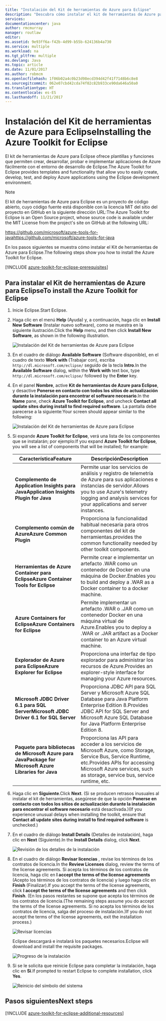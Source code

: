 ```yaml
---
title: "Instalación del Kit de herramientas de Azure para Eclipse"
description: "Descubra cómo instalar el kit de herramientas de Azure para Eclipse."
services: 
documentationcenter: java
author: rmcmurray
manager: routlaw
editor: 
ms.assetid: 9e93ff6a-f42b-4d99-b55b-624136b4a730
ms.service: multiple
ms.workload: na
ms.tgt_pltfrm: multiple
ms.devlang: Java
ms.topic: article
ms.date: 11/01/2017
ms.author: robmcm
ms.openlocfilehash: 1f06b02a4c0b23d98ecd394d42f41f7148b6c8e8
ms.sourcegitcommit: 062e07cbd42cda74f02c82b933ce90da646a50a0
ms.translationtype: HT
ms.contentlocale: es-ES
ms.lasthandoff: 11/21/2017
---
```

# <a name="installing-the-azure-toolkit-for-eclipse"></a><span data-ttu-id="23add-103">Instalación del Kit de herramientas de Azure para Eclipse</span><span class="sxs-lookup"><span data-stu-id="23add-103">Installing the Azure Toolkit for Eclipse</span></span>

<span data-ttu-id="23add-104">El kit de herramientas de Azure para Eclipse ofrece plantillas y funciones que permiten crear, desarrollar, probar e implementar aplicaciones de Azure fácilmente con el entorno de desarrollo de Eclipse.</span><span class="sxs-lookup"><span data-stu-id="23add-104">The Azure Toolkit for Eclipse provides templates and functionality that allow you to easily create, develop, test, and deploy Azure applications using the Eclipse development environment.</span></span>

> [!NOTE] 
> 
> <span data-ttu-id="23add-105">El kit de herramientas de Azure para Eclipse es un proyecto de código abierto, cuyo código fuente está disponible con la licencia MIT del sitio del proyecto en GitHub en la siguiente dirección URL:</span><span class="sxs-lookup"><span data-stu-id="23add-105">The Azure Toolkit for Eclipse is an Open Source project, whose source code is available under the MIT License from the project's site on GitHub at the following URL:</span></span> 
> 
> <span data-ttu-id="23add-106"><https://github.com/microsoft/azure-tools-for-java></span><span class="sxs-lookup"><span data-stu-id="23add-106"><https://github.com/microsoft/azure-tools-for-java></span></span> 
> 

<span data-ttu-id="23add-107">En los pasos siguientes se muestra cómo instalar el Kit de herramientas de Azure para Eclipse.</span><span class="sxs-lookup"><span data-stu-id="23add-107">The following steps show you how to install the Azure Toolkit for Eclipse.</span></span>

[!INCLUDE [azure-toolkit-for-eclipse-prerequisites](../includes/azure-toolkit-for-eclipse-prerequisites.md)]

## <a name="to-install-the-azure-toolkit-for-eclipse"></a><span data-ttu-id="23add-108">Para instalar el Kit de herramientas de Azure para Eclipse</span><span class="sxs-lookup"><span data-stu-id="23add-108">To install the Azure Toolkit for Eclipse</span></span>

1. <span data-ttu-id="23add-109">Inicie Eclipse.</span><span class="sxs-lookup"><span data-stu-id="23add-109">Start Eclipse.</span></span>

1. <span data-ttu-id="23add-110">Haga clic en el menú **Help** (Ayuda) y, a continuación, haga clic en **Install New Software** (Instalar nuevo software), como se muestra en la siguiente ilustración.</span><span class="sxs-lookup"><span data-stu-id="23add-110">Click the **Help** menu, and then click **Install New Software**, as shown in the following illustration.</span></span>
   
   ![Instalación del Kit de herramientas de Azure para Eclipse][01]

1. <span data-ttu-id="23add-112">En el cuadro de diálogo **Available Software** (Software disponible), en el cuadro de texto **Work with** (Trabajar con), escriba `http://dl.microsoft.com/eclipse/` seguido de la tecla **Intro**.</span><span class="sxs-lookup"><span data-stu-id="23add-112">In the **Available Software** dialog, within the **Work with** text box, type `http://dl.microsoft.com/eclipse/` followed by the **Enter** key.</span></span>

1. <span data-ttu-id="23add-113">En el panel **Nombre**, active **Kit de herramientas de Azure para Eclipse**, y desactive **Ponerse en contacto con todos los sitios de actualización durante la instalación para encontrar el software necesario**.</span><span class="sxs-lookup"><span data-stu-id="23add-113">In the **Name** pane, check **Azure Toolkit for Eclipse**, and uncheck **Contact all update sites during install to find required software**.</span></span> <span data-ttu-id="23add-114">La pantalla debe parecerse a la siguiente:</span><span class="sxs-lookup"><span data-stu-id="23add-114">Your screen should appear similar to the following:</span></span>
   
   ![Instalación del Kit de herramientas de Azure para Eclipse][02]

1. <span data-ttu-id="23add-116">Si expande **Azure Toolkit for Eclipse**, verá una lista de los componentes que se instalarán; por ejemplo:</span><span class="sxs-lookup"><span data-stu-id="23add-116">If you expand **Azure Toolkit for Eclipse**, you will see a list of components that will be installed; for example:</span></span>

   | <span data-ttu-id="23add-117">Característica</span><span class="sxs-lookup"><span data-stu-id="23add-117">Feature</span></span> | <span data-ttu-id="23add-118">Descripción</span><span class="sxs-lookup"><span data-stu-id="23add-118">Description</span></span> | 
   |---|---| 
   | <span data-ttu-id="23add-119">**Complemento de Application Insights para Java**</span><span class="sxs-lookup"><span data-stu-id="23add-119">**Application Insights Plugin for Java**</span></span> | <span data-ttu-id="23add-120">Permite usar los servicios de análisis y registro de telemetría de Azure para sus aplicaciones e instancias de servidor.</span><span class="sxs-lookup"><span data-stu-id="23add-120">Allows you to use Azure's telemetry logging and analysis services for your applications and server instances.</span></span> | 
   | <span data-ttu-id="23add-121">**Complemento común de Azure**</span><span class="sxs-lookup"><span data-stu-id="23add-121">**Azure Common Plugin**</span></span> | <span data-ttu-id="23add-122">Proporciona la funcionalidad habitual necesaria para otros componentes del kit de herramientas.</span><span class="sxs-lookup"><span data-stu-id="23add-122">provides the common functionality needed by other toolkit components.</span></span> | 
   | <span data-ttu-id="23add-123">**Herramientas de Azure Container para Eclipse**</span><span class="sxs-lookup"><span data-stu-id="23add-123">**Azure Container Tools for Eclipse**</span></span> | <span data-ttu-id="23add-124">Permite crear e implementar un artefacto .WAR como un contenedor de Docker en una máquina de Docker.</span><span class="sxs-lookup"><span data-stu-id="23add-124">Enables you to build and deploy a .WAR as a Docker container to a docker machine.</span></span> | 
   | <span data-ttu-id="23add-125">**Azure Containers for Eclipse**</span><span class="sxs-lookup"><span data-stu-id="23add-125">**Azure Containers for Eclipse**</span></span> | <span data-ttu-id="23add-126">Permite implementar un artefacto .WAR o .JAR como un contenedor Docker en una máquina virtual de Azure.</span><span class="sxs-lookup"><span data-stu-id="23add-126">Enables you to deploy a .WAR or .JAR artifact as a Docker container to an Azure virtual machine.</span></span> | 
   | <span data-ttu-id="23add-127">**Explorador de Azure para Eclipse**</span><span class="sxs-lookup"><span data-stu-id="23add-127">**Azure Explorer for Eclipse**</span></span> | <span data-ttu-id="23add-128">Proporciona una interfaz de tipo explorador para administrar los recursos de Azure.</span><span class="sxs-lookup"><span data-stu-id="23add-128">Provides an explorer-style interface for managing your Azure resources.</span></span> | 
   | <span data-ttu-id="23add-129">**Microsoft JDBC Driver 6.1 para SQL Server**</span><span class="sxs-lookup"><span data-stu-id="23add-129">**Microsoft JDBC Driver 6.1 for SQL Server**</span></span> | <span data-ttu-id="23add-130">Proporciona JDBC API para SQL Server y Microsoft Azure SQL Database para Java Platform Enterprise Edition 8.</span><span class="sxs-lookup"><span data-stu-id="23add-130">Provides JDBC API for SQL Server and Microsoft Azure SQL Database for Java Platform Enterprise Edition 8.</span></span> | 
   | <span data-ttu-id="23add-131">**Paquete para bibliotecas de Microsoft Azure para Java**</span><span class="sxs-lookup"><span data-stu-id="23add-131">**Package for Microsoft Azure Libraries for Java**</span></span> | <span data-ttu-id="23add-132">Proporciona las API para acceder a los servicios de Microsoft Azure, como Storage, Service Bus, Service Runtime, etc.</span><span class="sxs-lookup"><span data-stu-id="23add-132">Provides APIs for accessing Microsoft Azure services, such as storage, service bus, service runtime, etc.</span></span> | 

1. <span data-ttu-id="23add-133">Haga clic en **Siguiente**.</span><span class="sxs-lookup"><span data-stu-id="23add-133">Click **Next**.</span></span> <span data-ttu-id="23add-134">(Si se producen retrasos inusuales al instalar el kit de herramientas, asegúrese de que la opción **Ponerse en contacto con todos los sitios de actualización durante la instalación para encontrar el software necesario** está desactivada.)</span><span class="sxs-lookup"><span data-stu-id="23add-134">(If you experience unusual delays when installing the toolkit, ensure that **Contact all update sites during install to find required software** is unchecked.)</span></span>

1. <span data-ttu-id="23add-135">En el cuadro de diálogo **Install Details** (Detalles de instalación), haga clic en **Next** (Siguiente).</span><span class="sxs-lookup"><span data-stu-id="23add-135">In the **Install Details** dialog, click **Next**.</span></span>
   
   ![Revisión de los detalles de la instalación][03]

1. <span data-ttu-id="23add-137">En el cuadro de diálogo **Revisar licencias** , revise los términos de los contratos de licencia.</span><span class="sxs-lookup"><span data-stu-id="23add-137">In the **Review Licenses** dialog, review the terms of the license agreements.</span></span> <span data-ttu-id="23add-138">Si acepta los términos de los contratos de licencia, haga clic en **I accept the terms of the license agreements** (Acepto los términos de los contratos de licencia) y luego haga clic en **Finish** (Finalizar).</span><span class="sxs-lookup"><span data-stu-id="23add-138">If you accept the terms of the license agreements, click **I accept the terms of the license agreements** and then click **Finish**.</span></span> <span data-ttu-id="23add-139">(En los pasos restantes se supone que acepta los términos de los contratos de licencia.</span><span class="sxs-lookup"><span data-stu-id="23add-139">(The remaining steps assume you do accept the terms of the license agreements.</span></span> <span data-ttu-id="23add-140">Si no acepta los términos de los contratos de licencia, salga del proceso de instalación.)</span><span class="sxs-lookup"><span data-stu-id="23add-140">If you do not accept the terms of the license agreements, exit the installation process.)</span></span>
   
   ![Revisar licencias][04]
   
   <span data-ttu-id="23add-142">Eclipse descargará e instalará los paquetes necesarios.</span><span class="sxs-lookup"><span data-stu-id="23add-142">Eclipse will download and install the requisite packages.</span></span>
   
   ![Progreso de la instalación][05]

1. <span data-ttu-id="23add-144">Si se le solicita que reinicie Eclipse para completar la instalación, haga clic en **Sí**.</span><span class="sxs-lookup"><span data-stu-id="23add-144">If prompted to restart Eclipse to complete installation, click **Yes**.</span></span>
   
   ![Reinicio del símbolo del sistema][06]

## <a name="next-steps"></a><span data-ttu-id="23add-146">Pasos siguientes</span><span class="sxs-lookup"><span data-stu-id="23add-146">Next steps</span></span>

[!INCLUDE [azure-toolkit-for-eclipse-additional-resources](../includes/azure-toolkit-for-eclipse-additional-resources.md)]

<!-- URL List -->

<!-- Legacy MSDN URL = https://msdn.microsoft.com/library/azure/hh690946.aspx -->

<!-- IMG List -->

[01]: media/azure-toolkit-for-eclipse-installation/eclipse-installation-01.png
[02]: media/azure-toolkit-for-eclipse-installation/eclipse-installation-02.png
[03]: media/azure-toolkit-for-eclipse-installation/eclipse-installation-03.png
[04]: media/azure-toolkit-for-eclipse-installation/eclipse-installation-04.png
[05]: media/azure-toolkit-for-eclipse-installation/eclipse-installation-05.png
[06]: media/azure-toolkit-for-eclipse-installation/eclipse-installation-06.png
